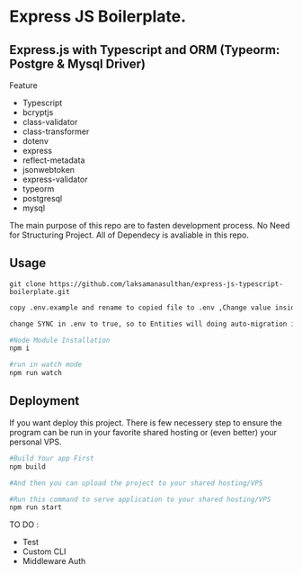 # Express JS Boilerplate.

## Express.js with Typescript and ORM (Typeorm: Postgre & Mysql Driver)

Feature

-   Typescript
-   bcryptjs
-   class-validator
-   class-transformer
-   dotenv
-   express
-   reflect-metadata
-   jsonwebtoken
-   express-validator
-   typeorm
-   postgresql
-   mysql

The main purpose of this repo are to fasten development process. No Need for Structuring Project. All of Dependecy is avaliable in this repo.

## Usage

```git
git clone https://github.com/laksamanasulthan/express-js-typescript-boilerplate.git
```

```bash
copy .env.example and rename to copied file to .env ,Change value inside .env according to your Database Configuration

```

```bash
change SYNC in .env to true, so to Entities will doing auto-migration into database
```

```bash
#Node Module Installation
npm i

#run in watch mode
npm run watch
```

## Deployment

If you want deploy this project. There is few necessery step to ensure the program can be run in your favorite shared hosting or (even better) your personal VPS.

```bash
#Build Your app First
npm build

#And then you can upload the project to your shared hosting/VPS

#Run this command to serve application to your shared hosting/VPS
npm run start
```

TO DO :

-   Test
-   Custom CLI
-   Middleware Auth

